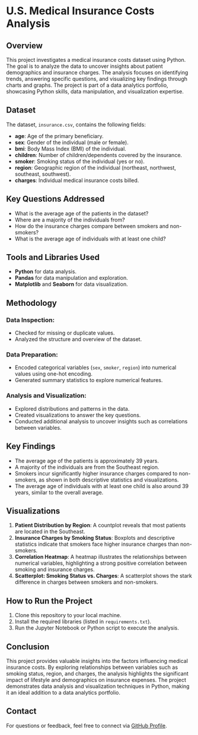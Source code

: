 # U.S. Medical Insurance Costs Analysis

## Overview
This project investigates a medical insurance costs dataset using Python. The goal is to analyze the data to uncover insights about patient demographics and insurance charges. The analysis focuses on identifying trends, answering specific questions, and visualizing key findings through charts and graphs. The project is part of a data analytics portfolio, showcasing Python skills, data manipulation, and visualization expertise.

## Dataset
The dataset, `insurance.csv`, contains the following fields:
- **age**: Age of the primary beneficiary.
- **sex**: Gender of the individual (male or female).
- **bmi**: Body Mass Index (BMI) of the individual.
- **children**: Number of children/dependents covered by the insurance.
- **smoker**: Smoking status of the individual (yes or no).
- **region**: Geographic region of the individual (northeast, northwest, southeast, southwest).
- **charges**: Individual medical insurance costs billed.

## Key Questions Addressed
- What is the average age of the patients in the dataset?
- Where are a majority of the individuals from?
- How do the insurance charges compare between smokers and non-smokers?
- What is the average age of individuals with at least one child?

## Tools and Libraries Used
- **Python** for data analysis.
- **Pandas** for data manipulation and exploration.
- **Matplotlib** and **Seaborn** for data visualization.

## Methodology

### Data Inspection:
- Checked for missing or duplicate values.
- Analyzed the structure and overview of the dataset.

### Data Preparation:
- Encoded categorical variables (`sex`, `smoker`, `region`) into numerical values using one-hot encoding.
- Generated summary statistics to explore numerical features.

### Analysis and Visualization:
- Explored distributions and patterns in the data.
- Created visualizations to answer the key questions.
- Conducted additional analysis to uncover insights such as correlations between variables.

## Key Findings
- The average age of the patients is approximately 39 years.
- A majority of the individuals are from the Southeast region.
- Smokers incur significantly higher insurance charges compared to non-smokers, as shown in both descriptive statistics and visualizations.
- The average age of individuals with at least one child is also around 39 years, similar to the overall average.

## Visualizations
1. **Patient Distribution by Region**: A countplot reveals that most patients are located in the Southeast.
2. **Insurance Charges by Smoking Status**: Boxplots and descriptive statistics indicate that smokers face higher insurance charges than non-smokers.
3. **Correlation Heatmap**: A heatmap illustrates the relationships between numerical variables, highlighting a strong positive correlation between smoking and insurance charges.
4. **Scatterplot: Smoking Status vs. Charges**: A scatterplot shows the stark difference in charges between smokers and non-smokers.

## How to Run the Project
1. Clone this repository to your local machine.
2. Install the required libraries (listed in `requirements.txt`).
3. Run the Jupyter Notebook or Python script to execute the analysis.

## Conclusion
This project provides valuable insights into the factors influencing medical insurance costs. By exploring relationships between variables such as smoking status, region, and charges, the analysis highlights the significant impact of lifestyle and demographics on insurance expenses.
The project demonstrates data analysis and visualization techniques in Python, making it an ideal addition to a data analytics portfolio.

## Contact
For questions or feedback, feel free to connect via [GitHub Profile](https://github.com/your-profile).
